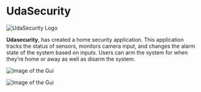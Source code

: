 # UdaSecurity

![UdaSecurity Logo](UdaSecurity.png)

**Udasecurity**, has created a home security application. This application tracks the status of sensors, monitors camera input, and changes the alarm state of the system based on inputs. Users can arm the system for when they’re home or away as well as disarm the system.

![Image of the Gui](gui_1.png)

![Image of the Gui](gui_2.png)


